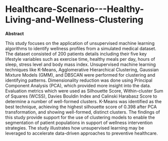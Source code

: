 # Healthcare-Scenario---Healthy-Living-and-Wellness-Clustering

**Abstract**

This study focuses on the application of unsupervised machine learning algorithms to identify wellness profiles from a simulated medical dataset. The dataset consisted of 200 patients details including their five key lifestyle variables such as exercise time, healthy meals per day, hours of sleep, stress level and body mass index. Unsupervised machine learning techniques like K-Means, Agglomerative Hierarchical Clustering, Gaussian Mixture Models (GMM), and DBSCAN were performed for clustering and identifying patterns. Dimensionality reduction was done using Principal Component Analysis (PCA), which provided more insight into the data. Evaluation metrics which were used as Silhouette Score, Within-cluster Sum of Squares (WCSS), Davies Bouldin Index and Calinski Harabasz Score to determine a number of well-formed clusters. K-Means was identified as the best technique, achieving the highest silhouette score of 0.398 after PCA transformation, and showing well-formed, distinct clusters. The findings of this study provide support for the use of clustering models to enable the segmentation of patient populations in support of wellness intervention strategies.  The study illustrates how unsupervised learning may be leveraged to accelerate data-driven approaches to preventive healthcare.
